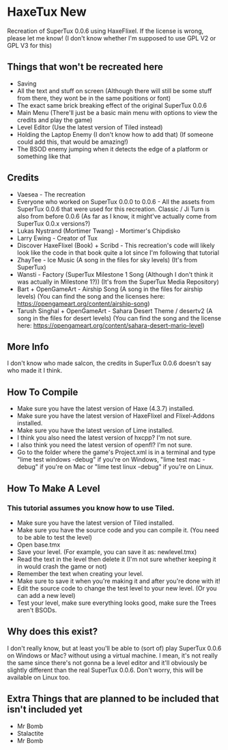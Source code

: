 # HaxeTux New
Recreation of SuperTux 0.0.6 using HaxeFlixel. If the license is wrong, please let me know! (I don't know whether I'm supposed to use GPL V2 or GPL V3 for this)

## Things that won't be recreated here
* Saving
* All the text and stuff on screen (Although there will still be some stuff from there, they wont be in the same positions or font)
* The exact same brick breaking effect of the original SuperTux 0.0.6
* Main Menu (There'll just be a basic main menu with options to view the credits and play the game)
* Level Editor (Use the latest version of Tiled instead)
* Holding the Laptop Enemy (I don't know how to add that) (If someone could add this, that would be amazing!)
* The BSOD enemy jumping when it detects the edge of a platform or something like that

## Credits
* Vaesea - The recreation
* Everyone who worked on SuperTux 0.0.0 to 0.0.6 - All the assets from SuperTux 0.0.6 that were used for this recreation. Classic / Ji Turn is also from before 0.0.6 (As far as I know, it might've actually come from SuperTux 0.0.x versions?)
* Lukas Nystrand (Mortimer Twang) - Mortimer's Chipdisko
* Larry Ewing - Creator of Tux
* Discover HaxeFlixel (Book) + Scribd - This recreation's code will likely look like the code in that book quite a lot since I'm following that tutorial
* ZhayTee - Ice Music (A song in the files for sky levels) (It's from SuperTux)
* Wansti - Factory (SuperTux Milestone 1 Song (Although I don't think it was actually in Milestone 1?)) (It's from the SuperTux Media Repository)
* Bart + OpenGameArt - Airship Song (A song in the files for airship levels) (You can find the song and the licenses here: https://opengameart.org/content/airship-song)
* Tarush Singhal + OpenGameArt - Sahara Desert Theme / desertv2 (A song in the files for desert levels) (You can find the song and the license here: https://opengameart.org/content/sahara-desert-mario-level)

## More Info
I don't know who made salcon, the credits in SuperTux 0.0.6 doesn't say who made it I think.

## How To Compile
* Make sure you have the latest version of Haxe (4.3.7) installed.
* Make sure you have the latest version of HaxeFlixel and Flixel-Addons installed.
* Make sure you have the latest version of Lime installed.
* I think you also need the latest version of hxcpp? I'm not sure.
* I also think you need the latest version of openfl? I'm not sure.
* Go to the folder where the game's Project.xml is in a terminal and type "lime test windows -debug" if you're on Windows, "lime test mac -debug" if you're on Mac or "lime test linux -debug" if you're on Linux.

## How To Make A Level
### This tutorial assumes you know how to use Tiled.
* Make sure you have the latest version of Tiled installed.
* Make sure you have the source code and you can compile it. (You need to be able to test the level)
* Open base.tmx
* Save your level. (For example, you can save it as: newlevel.tmx)
* Read the text in the level then delete it (I'm not sure whether keeping it in would crash the game or not)
* Remember the text when creating your level.
* Make sure to save it when you're making it and after you're done with it!
* Edit the source code to change the test level to your new level. (Or you can add a new level)
* Test your level, make sure everything looks good, make sure the Trees aren't BSODs.

## Why does this exist?
I don't really know, but at least you'll be able to (sort of) play SuperTux 0.0.6 on Windows or Mac? without using a virtual machine. I mean, it's not really the same since there's not gonna be a level editor and it'll obviously be slightly different than the real SuperTux 0.0.6. Don't worry, this will be available on Linux too.

## Extra Things that are planned to be included that isn't included yet
* Mr Bomb
* Stalactite
* Mr Bomb
